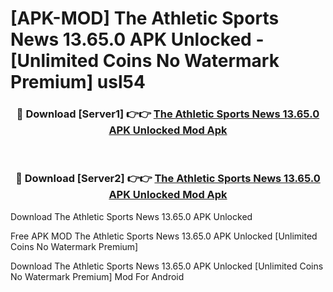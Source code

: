 # [APK-MOD] The Athletic  Sports News 13.65.0 APK Unlocked - [Unlimited Coins No Watermark Premium] usl54



<div align="center">
<h3>🔴 Download [Server1] 👉👉 <a href="https://momento.my/?title=The_Athletic__Sports_News_13.65.0_APK_Unlocked">The Athletic  Sports News 13.65.0 APK Unlocked Mod Apk</a></h3><br>

<h3>🔴 Download [Server2] 👉👉 <a href="https://momento.my/?title=The_Athletic__Sports_News_13.65.0_APK_Unlocked">The Athletic  Sports News 13.65.0 APK Unlocked Mod Apk</a></h3>
</div>



Download The Athletic  Sports News 13.65.0 APK Unlocked 

Free APK MOD The Athletic  Sports News 13.65.0 APK Unlocked [Unlimited Coins No Watermark Premium]

Download The Athletic  Sports News 13.65.0 APK Unlocked [Unlimited Coins No Watermark Premium] Mod For Android
